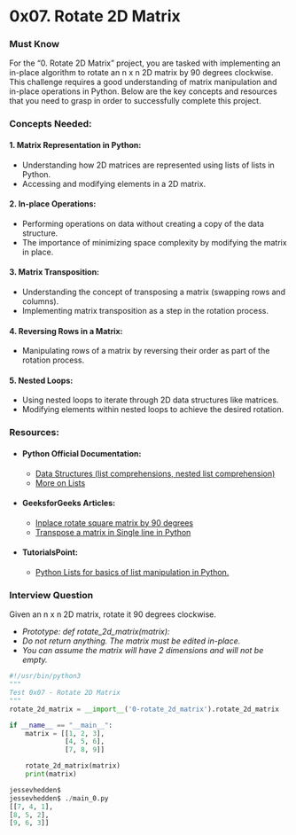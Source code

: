 # 0x07. Rotate 2D Matrix

### Must Know
For the “0. Rotate 2D Matrix” project, you are tasked with implementing an in-place algorithm to rotate an n x n 2D matrix by 90 degrees clockwise. This challenge requires a good understanding of matrix manipulation and in-place operations in Python. Below are the key concepts and resources that you need to grasp in order to successfully complete this project.

### Concepts Needed:
#### 1. Matrix Representation in Python:
- Understanding how 2D matrices are represented using lists of lists in Python.
- Accessing and modifying elements in a 2D matrix.

#### 2. In-place Operations:
- Performing operations on data without creating a copy of the data structure.
- The importance of minimizing space complexity by modifying the matrix in place.

#### 3. Matrix Transposition:
- Understanding the concept of transposing a matrix (swapping rows and columns).
- Implementing matrix transposition as a step in the rotation process.

#### 4. Reversing Rows in a Matrix:
- Manipulating rows of a matrix by reversing their order as part of the rotation process.

#### 5. Nested Loops:
- Using nested loops to iterate through 2D data structures like matrices.
- Modifying elements within nested loops to achieve the desired rotation.

### Resources:
- #### Python Official Documentation:
    - [Data Structures (list comprehensions, nested list comprehension)](https://docs.python.org/3/tutorial/datastructures.html)
    - [More on Lists](https://docs.python.org/3/tutorial/datastructures.html#more-on-lists)
- #### GeeksforGeeks Articles:
    - [Inplace rotate square matrix by 90 degrees](https://www.geeksforgeeks.org/inplace-rotate-square-matrix-by-90-degrees/)
    - [Transpose a matrix in Single line in Python](https://www.geeksforgeeks.org/transpose-matrix-single-line-python/)
- #### TutorialsPoint:
    - [Python Lists for basics of list manipulation in Python.
](https://www.tutorialspoint.com/python/python_lists.htm)

### Interview Question
Given an n x n 2D matrix, rotate it 90 degrees clockwise.

- *Prototype: def rotate_2d_matrix(matrix):*
- *Do not return anything. The matrix must be edited in-place.*
- *You can assume the matrix will have 2 dimensions and will not be empty.*

```python
#!/usr/bin/python3
"""
Test 0x07 - Rotate 2D Matrix
"""
rotate_2d_matrix = __import__('0-rotate_2d_matrix').rotate_2d_matrix

if __name__ == "__main__":
    matrix = [[1, 2, 3],
              [4, 5, 6],
              [7, 8, 9]]

    rotate_2d_matrix(matrix)
    print(matrix)

jessevhedden$
jessevhedden$ ./main_0.py
[[7, 4, 1],
[8, 5, 2],
[9, 6, 3]]
